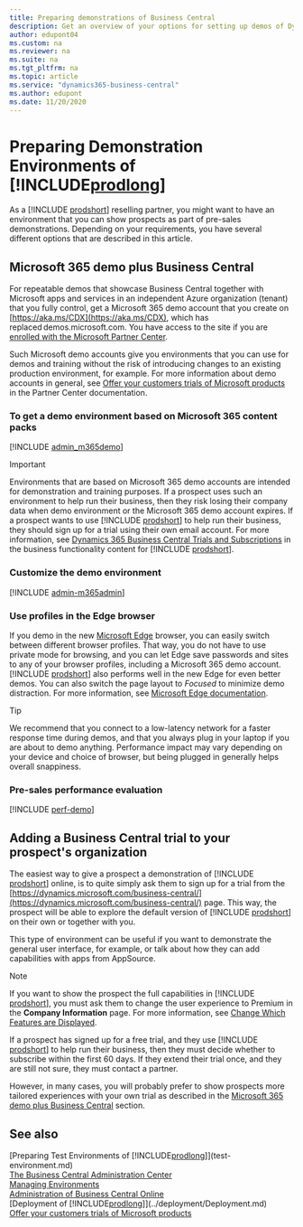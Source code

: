 ```yaml
---
title: Preparing demonstrations of Business Central
description: Get an overview of your options for setting up demos of Dynamics 365 Business Central online that will help you turn your prospects into customers.
author: edupont04
ms.custom: na
ms.reviewer: na
ms.suite: na
ms.tgt_pltfrm: na
ms.topic: article
ms.service: "dynamics365-business-central"
ms.author: edupont
ms.date: 11/20/2020
---
```

# Preparing Demonstration Environments of [!INCLUDE[prodlong](../developer/includes/prodlong.md)]

As a [!INCLUDE [prodshort](../developer/includes/prodshort.md)] reselling partner, you might want to have an environment that you can show prospects as part of pre-sales demonstrations. Depending on your requirements, you have several different options that are described in this article.  

## Microsoft 365 demo plus Business Central

For repeatable demos that showcase Business Central together with Microsoft apps and services in an independent Azure organization (tenant) that you fully control, get a Microsoft 365 demo account that you create on [https://aka.ms/CDX](https://aka.ms/CDX), which has replaced demos.microsoft.com. You have access to the site if you are [enrolled with the Microsoft Partner Center](get-started-online.md#step-1-become-a-partner).  

Such Microsoft demo accounts give you environments that you can use for demos and training without the risk of introducing changes to an existing production environment, for example. For more information about demo accounts in general, see [Offer your customers trials of Microsoft products](/partner-center/offer-your-customers-trials-of-microsoft-products) in the Partner Center documentation.  

### To get a demo environment based on Microsoft 365 content packs

[!INCLUDE [admin_m365demo](../developer/includes/admin_m365demo.md)]

> [!IMPORTANT]
> Environments that are based on Microsoft 365 demo accounts are intended for demonstration and training purposes. If a prospect uses such an environment to help run their business, then they risk losing their company data when demo environment or the Microsoft 365 demo account expires. If a prospect wants to use [!INCLUDE [prodshort](../developer/includes/prodshort.md)] to help run their business, they should sign up for a trial using their own email account. For more information, see [Dynamics 365 Business Central Trials and Subscriptions](/dynamics365/business-central/across-preview) in the business functionality content for [!INCLUDE [prodshort](../developer/includes/prodshort.md)].

<!-- For example, if you sign up for a [trial](https://trials.dynamics.com/Dynamics365/Signup/BusinessCentral) with a Microsoft 365 demo account, you can keep that environment for up to a year. However, if you switch to the actual trial experience in [!INCLUDE [prodshort](../developer/includes/prodshort.md)], that experience will expire after 30 days. At that point, you can [extend the trial](/dynamics365/business-central/admin-extend-trial), or you can return to the CRONUS demonstration experience, which will still be available until your Microsoft 365 demo account expires.-->

### Customize the demo environment

[!INCLUDE [admin-m365admin](../developer/includes/admin-m365admin.md)]

### Use profiles in the Edge browser

If you demo in the new [Microsoft Edge](https://www.microsoft.com/edge) browser, you can easily switch between different browser profiles. That way, you do not have to use private mode for browsing, and you can let Edge save passwords and sites to any of your browser profiles, including a Microsoft 365 demo account. [!INCLUDE [prodshort](../developer/includes/prodshort.md)] also performs well in the new Edge for even better demos. You can also switch the page layout to *Focused* to minimize demo distraction. For more information, see [Microsoft Edge documentation](/deployedge/).  

> [!TIP]
> We recommend that you connect to a low-latency network for a faster response time during demos, and that you always plug in your laptop if you are about to demo anything. Performance impact may vary depending on your device and choice of browser, but being plugged in generally helps overall snappiness.  

### Pre-sales performance evaluation

[!INCLUDE [perf-demo](../developer/includes/perf-demo.md)]

## Adding a Business Central trial to your prospect's organization

The easiest way to give a prospect a demonstration of [!INCLUDE [prodshort](../developer/includes/prodshort.md)] online, is to quite simply ask them to sign up for a trial from the [https://dynamics.microsoft.com/business-central/](https://dynamics.microsoft.com/business-central/) page. This way, the prospect will be able to explore the default version of [!INCLUDE [prodshort](../developer/includes/prodshort.md)] on their own or together with you.  

This type of environment can be useful if you want to demonstrate the general user interface, for example, or talk about how they can add capabilities with apps from AppSource.  

> [!NOTE]
> If you want to show the prospect the full capabilities in [!INCLUDE [prodshort](../developer/includes/prodshort.md)], you must ask them to change the user experience to Premium in the **Company Information** page. For more information, see [Change Which Features are Displayed](/dynamics365/business-central/ui-experiences).

If a prospect has signed up for a free trial, and they use [!INCLUDE [prodshort](../developer/includes/prodshort.md)] to help run their business, then they must decide whether to subscribe within the first 60 days. If they extend their trial once, and they are still not sure, they must contact a partner.

However, in many cases, you will probably prefer to show prospects more tailored experiences with your own trial as described in the [Microsoft 365 demo plus Business Central](#microsoft-365-demo-plus-business-central) section.

<!-- ## Richer experiences

Sometimes, the out-of-the-box demo environment is not what you want to show your prospects. For example, if you want to demonstrate integration with machinery, or your solution is an ISV solution that fully or partially replaces the default experience. In those types of scenarios, the free trial is probably not the best starting point.  

Instead, you might want to set up a dedicated environment with [[!INCLUDE [prodshort](../developer/includes/prodshort.md)] running on Docker](../developer/devenv-running-container-development.md).

Alternatively, you can create a free trial with a Microsoft 365 demo account from [cdx.transform.microsoft.com](https://cdx.transform.microsoft.com), and then create a dedicated environment in the [!INCLUDE [prodadmincenter](../developer/includes/prodadmincenter.md)] that you then apply your solution to, such as by deploying your app straight from Visual Studio Code, or any other configuration changes that you want to make. For inspiration for how to get started, see [Preparing Test Environments of [!INCLUDE[prodlong](../developer/includes/prodlong.md)]](test-environment.md).  -->

## See also

[Preparing Test Environments of [!INCLUDE[prodlong](../developer/includes/prodlong.md)]](test-environment.md)  
[The Business Central Administration Center](tenant-admin-center.md)  
[Managing Environments](tenant-admin-center-environments.md)  
[Administration of Business Central Online](tenant-administration.md)  
[Deployment of [!INCLUDE[prodlong](../developer/includes/prodlong.md)]](../deployment/Deployment.md)  
[Offer your customers trials of Microsoft products](/partner-center/offer-your-customers-trials-of-microsoft-products)  
